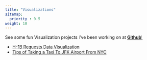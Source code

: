 ```yaml
---
title: "Visualizations"
sitemap:
  priority : 0.5
weight: 10
---
```

<p>See some fun Visualization projects I've been working on at <a href="https://github.com/elaine-chenma"><b>Github</b>!</a>

  <ul>
    <li><a href='https://github.com/elaine-chenma/H1B-Requests-Data-Visualization'>H-1B Requests Data Visualization</a></li>
    <li><a href='https://github.com/elaine-chenma/Taxi-Data-Visualization'>Tips of Taking a Taxi To JFK Airport From NYC</a></li>





  </ul>
</p>
